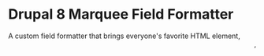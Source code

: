 # Drupal 8 Marquee Field Formatter

A custom field formatter that brings everyone's favorite HTML element, <marquee>,
to Drupal as a first-class citizen!

